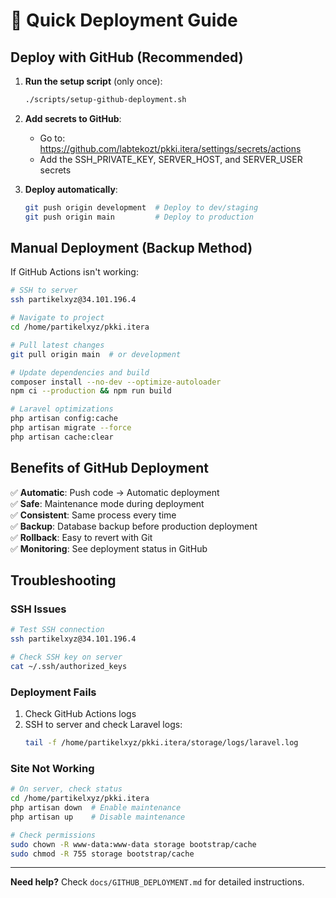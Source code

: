 # 🚀 Quick Deployment Guide

## Deploy with GitHub (Recommended)

1. **Run the setup script** (only once):
   ```bash
   ./scripts/setup-github-deployment.sh
   ```

2. **Add secrets to GitHub**:
   - Go to: https://github.com/labtekozt/pkki.itera/settings/secrets/actions
   - Add the SSH_PRIVATE_KEY, SERVER_HOST, and SERVER_USER secrets

3. **Deploy automatically**:
   ```bash
   git push origin development  # Deploy to dev/staging
   git push origin main         # Deploy to production
   ```

## Manual Deployment (Backup Method)

If GitHub Actions isn't working:

```bash
# SSH to server
ssh partikelxyz@34.101.196.4

# Navigate to project
cd /home/partikelxyz/pkki.itera

# Pull latest changes
git pull origin main  # or development

# Update dependencies and build
composer install --no-dev --optimize-autoloader
npm ci --production && npm run build

# Laravel optimizations
php artisan config:cache
php artisan migrate --force
php artisan cache:clear
```

## Benefits of GitHub Deployment

✅ **Automatic**: Push code → Automatic deployment  
✅ **Safe**: Maintenance mode during deployment  
✅ **Consistent**: Same process every time  
✅ **Backup**: Database backup before production deployment  
✅ **Rollback**: Easy to revert with Git  
✅ **Monitoring**: See deployment status in GitHub  

## Troubleshooting

### SSH Issues
```bash
# Test SSH connection
ssh partikelxyz@34.101.196.4

# Check SSH key on server
cat ~/.ssh/authorized_keys
```

### Deployment Fails
1. Check GitHub Actions logs
2. SSH to server and check Laravel logs:
   ```bash
   tail -f /home/partikelxyz/pkki.itera/storage/logs/laravel.log
   ```

### Site Not Working
```bash
# On server, check status
cd /home/partikelxyz/pkki.itera
php artisan down  # Enable maintenance
php artisan up    # Disable maintenance

# Check permissions
sudo chown -R www-data:www-data storage bootstrap/cache
sudo chmod -R 755 storage bootstrap/cache
```

---

**Need help?** Check `docs/GITHUB_DEPLOYMENT.md` for detailed instructions.
